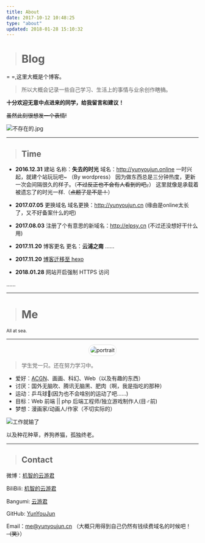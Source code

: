 ```yaml
---
title: About
date: 2017-10-12 10:48:25
type: "about"
updated: 2018-01-28 15:10:32
---
```


> # Blog

= =,这里大概是个博客。

> 所以大概会记录一些自己学习、生活上的事情与业余创作~~瞎搞~~。

**十分欢迎无意中点进来的同学，给我留言和建议！**

~~虽然此刻很想发一个表情!~~

![不存在的.jpg](https://qcloud-media.yunyoujun.cn/meme/no-exist.jpg)

-----

> ## Time

- __2016.12.31__ 建站
名称：**失去的时光**
域名：<http://yunyoujun.online>
一时兴起，就建个站玩玩吧~ （By wordpress）
因为做东西总是三分钟热度，更新一次会间隔很久的样子。（~~不过反正也不会有人看到的吧。~~）
这里就像是承载着被遗忘了的时光一样.（~~点题了是不是！~~）

- __2017.07.05__ 更换域名
域名更换：<http://yunyoujun.cn>
(缘由是online太长了，又不好备案什么的吧)


- __2017.08.03__ 
注册了个有意思的新域名：<http://elpsy.cn>
(不过还没想好干什么用)

- __2017.11.20__ 博客更名
更名：**云浦之南**  ……

- __2017.11.20__ [博客迁移至 hexo](https://yunyoujun.cn/note/hexo-build-note)

- __2018.01.28__ 网站开启强制 HTTPS 访问

……

---

> # Me
<small>All at sea.</small>

-----
<div style="text-align:center;">
<img src="https://s.gravatar.com/avatar/18898984c2aeb0dae7530a738f150cba" alt="portrait" title="ID : 云游君"
style="border-radius:100px;padding: 4px;line-height: 1.42857143;background-color: #fff;border: 1px solid #ddd;">
</div>

> 学生党一只。还在努力学习中。

- 爱好：[ACGN](https://baike.baidu.com/item/ACGN)、画画、科幻、Web（以及有趣的东西）
- 讨厌：国外无脑吹、腾讯无脑黑、肥肉（啊，我是指吃的那种）
- 运动：乒乓球🏓(因为也不会啥别的运动了吧……)
- 目标：Web 前端 || php 后端工程师/独立游戏制作人(目♂前)
- 梦想：漫画家/动画人/作家（不切实际的）

![工作就输了](https://qcloud-media.yunyoujun.cn/meme/no-work.jpg)

以及种花种草，养狗养猫，孤独终老。

-----

> ## Contact

微博：[机智的云游君](https://weibo.com/jizhideyunyoujun)

BiliBili: [机智的云游君](https://space.bilibili.com/1579790)

Bangumi: [云游君](http://bangumi.tv/user/yunyoujun)

GitHub: [YunYouJun](https://github.com/YunYouJun)

Email：<me@yunyoujun.cn> （大概只用得到自己仍然有钱续费域名的时候吧！~~（笑）~~）